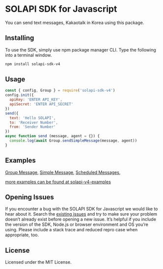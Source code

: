 # SOLAPI SDK for Javascript
You can send text messages, Kakaotalk in Korea using this package.

## Installing
To use the SDK, simply use npm package manager CLI. Type the following into a terminal window.

```bash
npm install solapi-sdk-v4
```

## Usage

```javascript
const { config, Group } = require('solapi-sdk-v4')
config.init({
  apiKey: 'ENTER API_KEY',
  apiSecret: 'ENTER API_SECRET'
})
send({
  text: 'Hello SOLAPI',
  to: 'Receiver Number',
  from: 'Sender Number'
})
async function send (message, agent = {}) {
  console.log(await Group.sendSimpleMessage(message, agent))
}
```

## Examples

[Group Message](https://github.com/solapi/solapi-sdk-js-v4/blob/develop/example/groupMessage.js), 
[Simple Message](https://github.com/solapi/solapi-sdk-js-v4/blob/develop/example/simpleMessage.js),
[Scheduled Messages](https://github.com/solapi/solapi-sdk-js-v4/blob/develop/example/scheduleMesssage.js),

[more examples can be found at solapi-v4-examples](https://github.com/solapi/examples)
## Opening Issues

If you encounter a bug with the SOLAPI SDK for Javascript we would like to hear about it. Search the [existing issues](https://github.com/solapi/solapi-sdk-js-v4/issues) and try to make sure your problem doesn’t already exist before opening a new issue. It’s helpful if you include the version of the SDK, Node.js or browser environment and OS you’re using. Please include a stack trace and reduced repro case when appropriate, too.

## License

Licensed under the MIT License.

